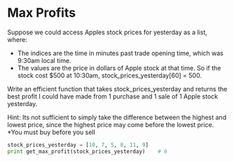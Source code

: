 # Max Profits

Suppose we could access Apples stock prices for yesterday as a list, where:
* The indices are the time in minutes past trade opening time, which was 9:30am local time.
* The values are the price in dollars of Apple stock at that time. So if the stock cost $500 at 10:30am, stock_prices_yesterday[60] = 500.

Write an efficient function that takes stock_prices_yesterday and returns the best profit I could have made from 1 purchase and 1 sale of 1 Apple stock yesterday.

Hint:
Its not sufficient to simply take the difference between the highest and lowest price, since the highest price may come before the lowest price. *You must buy before you sell

```python
stock_prices_yesterday = [10, 7, 5, 8, 11, 9]
print get_max_profit(stock_prices_yesterday)    # 6
```
